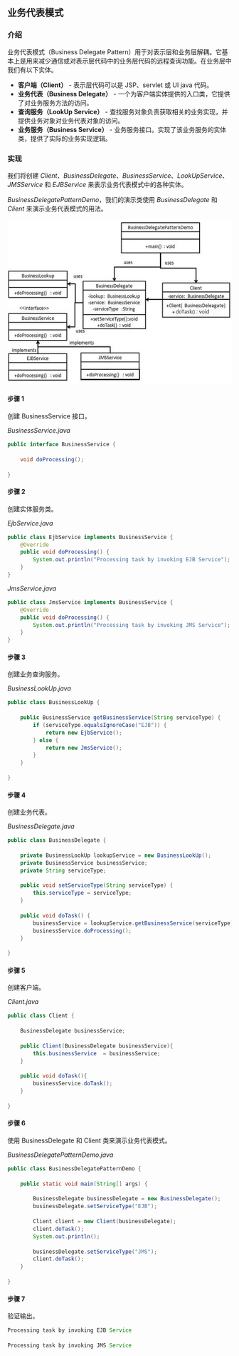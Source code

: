 ## 业务代表模式

### 介绍

业务代表模式（Business Delegate Pattern）用于对表示层和业务层解耦。它基本上是用来减少通信或对表示层代码中的业务层代码的远程查询功能。在业务层中我们有以下实体。

- **客户端（Client）** - 表示层代码可以是 JSP、servlet 或 UI java 代码。
- **业务代表（Business Delegate）** - 一个为客户端实体提供的入口类，它提供了对业务服务方法的访问。
- **查询服务（LookUp Service）** - 查找服务对象负责获取相关的业务实现，并提供业务对象对业务代表对象的访问。
- **业务服务（Business Service）** - 业务服务接口。实现了该业务服务的实体类，提供了实际的业务实现逻辑。

### 实现

我们将创建 *Client*、*BusinessDelegate*、*BusinessService*、*LookUpService*、*JMSService* 和 *EJBService* 来表示业务代表模式中的各种实体。

*BusinessDelegatePatternDemo*，我们的演示类使用 *BusinessDelegate* 和 *Client* 来演示业务代表模式的用法。

![业务代表模式](https://raw.githubusercontent.com/JourWon/image/master/设计模式/业务代表模式.png)



#### 步骤 1

创建 BusinessService 接口。

*BusinessService.java*

```java
public interface BusinessService {

    void doProcessing();

}
```

#### 步骤 2

创建实体服务类。

*EjbService.java*

```java
public class EjbService implements BusinessService {
    @Override
    public void doProcessing() {
        System.out.println("Processing task by invoking EJB Service");
    }
}
```

*JmsService.java*

```java
public class JmsService implements BusinessService {
    @Override
    public void doProcessing() {
        System.out.println("Processing task by invoking JMS Service");
    }
}
```

#### 步骤 3

创建业务查询服务。

*BusinessLookUp.java*

```java
public class BusinessLookUp {

    public BusinessService getBusinessService(String serviceType) {
        if (serviceType.equalsIgnoreCase("EJB")) {
            return new EjbService();
        } else {
            return new JmsService();
        }
    }

}
```

#### 步骤 4

创建业务代表。

*BusinessDelegate.java*

```java
public class BusinessDelegate {

    private BusinessLookUp lookupService = new BusinessLookUp();
    private BusinessService businessService;
    private String serviceType;

    public void setServiceType(String serviceType) {
        this.serviceType = serviceType;
    }

    public void doTask() {
        businessService = lookupService.getBusinessService(serviceType);
        businessService.doProcessing();
    }

}
```

#### 步骤 5

创建客户端。

*Client.java*

```java
public class Client {

    BusinessDelegate businessService;

    public Client(BusinessDelegate businessService){
        this.businessService  = businessService;
    }

    public void doTask(){
        businessService.doTask();
    }

}
```

#### 步骤 6

使用 BusinessDelegate 和 Client 类来演示业务代表模式。

*BusinessDelegatePatternDemo.java*

```java
public class BusinessDelegatePatternDemo {

    public static void main(String[] args) {

        BusinessDelegate businessDelegate = new BusinessDelegate();
        businessDelegate.setServiceType("EJB");

        Client client = new Client(businessDelegate);
        client.doTask();
        System.out.println();

        businessDelegate.setServiceType("JMS");
        client.doTask();
    }

}
```

#### 步骤 7

验证输出。

```java
Processing task by invoking EJB Service

Processing task by invoking JMS Service
```

